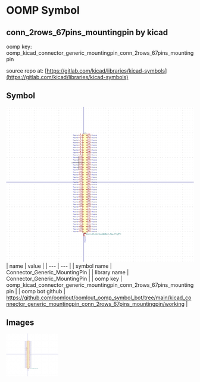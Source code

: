 # OOMP Symbol  
## conn_2rows_67pins_mountingpin  by kicad  
  
oomp key: oomp_kicad_connector_generic_mountingpin_conn_2rows_67pins_mountingpin  
  
source repo at: [https://gitlab.com/kicad/libraries/kicad-symbols](https://gitlab.com/kicad/libraries/kicad-symbols)  
## Symbol  
  
[![working.png](working_600.png)](working.png)  
| name | value | 
| --- | --- | 
| symbol name | Connector_Generic_MountingPin | 
| library name | Connector_Generic_MountingPin | 
| oomp key | oomp_kicad_connector_generic_mountingpin_conn_2rows_67pins_mountingpin | 
| oomp bot github | https://github.com/oomlout/oomlout_oomp_symbol_bot/tree/main/kicad_connector_generic_mountingpin_conn_2rows_67pins_mountingpin/working | 
## Images  
  
[![working.png](working_140.png)](working.png)  
